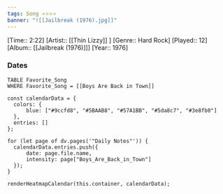 ```yaml
---
tags: Song ⭐⭐⭐⭐ 
banner: "![[Jailbreak (1976).jpg]]"
---
```

[Time:: 2:22]
[Artist:: [[Thin Lizzy]] ]
[Genre:: Hard Rock]
[Played:: 12]
[Album:: [[Jailbreak (1976)]]]
[Year:: 1976]
### Dates
````dataview
TABLE Favorite_Song
WHERE Favorite_Song = [[Boys Are Back in Town]]
````
  ```dataviewjs
const calendarData = { 
	colors: { 
		blue: ["#9ccfd8", "#5BAAB8", "#57A1BB", "#5da8c7", "#3e8fb0"] 
	}, 
	entries: [] 
}; 

for (let page of dv.pages('"Daily Notes"')) { 
	calendarData.entries.push({ 
		date: page.file.name, 
		intensity: page["Boys_Are_Back_in_Town"]
	}); 
} 

renderHeatmapCalendar(this.container, calendarData);
```
